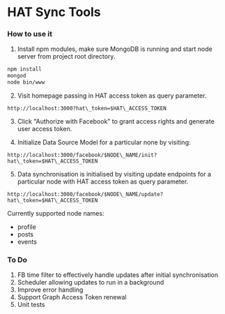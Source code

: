 # HAT Sync Tools

### How to use it

1. Install npm modules, make sure MongoDB is running and start node server from project root directory.

  ```bash
  npm install
  mongod
  node bin/www
  ```

2. Visit homepage passing in HAT access token as query parameter.

  ```
  http://localhost:3000?hat\_token=$HAT\_ACCESS_TOKEN
  ```

3. Click "Authorize with Facebook" to grant access rights and generate user access token.

4. Initialize Data Source Model for a particular none by visiting:

  ```
  http://localhost:3000/facebook/$NODE\_NAME/init?hat\_token=$HAT\_ACCESS_TOKEN
  ```

5. Data synchronisation is initialised by visiting update endpoints for a particular node with HAT access token as query parameter.

  ```
  http://localhost:3000/facebook/$NODE\_NAME/update?hat\_token=$HAT\_ACCESS_TOKEN
  ```


Currently supported node names:

* profile
* posts
* events

### To Do

1. FB time filter to effectively handle updates after initial synchronisation
2. Scheduler allowing updates to run in a background
3. Improve error handling
4. Support Graph Access Token renewal
6. Unit tests
